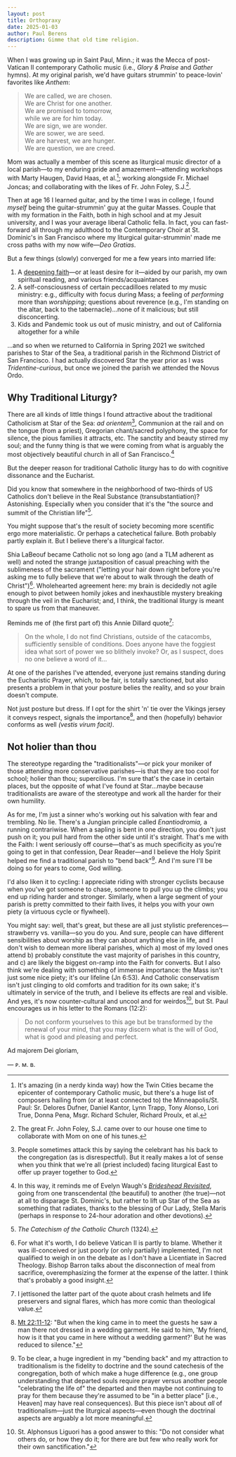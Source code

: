 ```yaml
---
layout: post
title: Orthopraxy
date: 2025-01-03
author:	Paul Berens
description: Gimme that old time religion.
---
```

When I was growing up in Saint Paul, Minn.; it was the Mecca of post-Vatican II contemporary Catholic music (i.e., *Glory & Praise* and *Gather* hymns). At my original parish, we'd have guitars strummin' to peace-lovin' favorites like *Anthem*:

> We are called, we are chosen.  
We are Christ for one another.  
We are promised to tomorrow,  
while we are for him today.  
We are sign, we are wonder.  
We are sower, we are seed.  
We are harvest, we are hunger.  
We are question, we are creed.

Mom was actually a member of this scene as liturgical music director of a local parish—to my enduring pride and amazement—attending workshops with Marty Haugen, David Haas, et al.[^1]; working alongside Fr. Michael Joncas; and collaborating with the likes of Fr. John Foley, S.J.[^2].

[^1]: It's amazing (in a nerdy kinda way) how the Twin Cities became the epicenter of contemporary Catholic music, but there's a huge list of composers hailing from (or at least connected to) the Minneapolis/St. Paul: Sr. Delores Dufner, Daniel Kantor, Lynn Trapp, Tony Alonso, Lori True, Donna Pena, Msgr. Richard Schuler, Richard Proulx, et al.
[^2]: The great Fr. John Foley, S.J. came over to our house one time to collaborate with Mom on one of his tunes.

Then at age 16 I learned guitar, and by the time I was in college, I found *myself* being the guitar-strummin' guy at the guitar Masses. Couple that with my formation in the Faith, both in high school and at my Jesuit university, and I was your average liberal Catholic fella. In fact, you can fast-forward all through my adulthood to the Contemporary Choir at St. Dominic's in San Francisco where my liturgical guitar-strummin' made me cross paths with my now wife—*Deo Gratias*.

But a few things (slowly) converged for me a few years into married life:
1. A [deepening faith](/catholic.html)—or at least desire for it—aided by our parish, my own spiritual reading, and various friends/acquaintances
2. A self-consciousness of certain peccadilloes related to my music ministry: e.g., difficulty with focus during Mass; a feeling of *performing* more than *worshipping*; questions about reverence (e.g., I'm standing on the altar, back to the tabernacle)...none of it malicious; but still disconcerting.
3. Kids and Pandemic took us out of music ministry, and out of California altogether for a while

...and so when we returned to California in Spring 2021 we switched parishes to Star of the Sea, a traditional parish in the Richmond District of San Francisco. I had actually discovered Star the year prior as I was *Tridentine-curious*, but once we joined the parish we attended the Novus Ordo.

## Why Traditional Liturgy?
There are all kinds of little things I found attractive about the traditional Catholicism at Star of the Sea: *ad orientem*[^3], Communion at the rail and on the tongue (from a priest), Gregorian chant/sacred polyphony, the space for silence, the pious families it attracts, etc. The sanctity and beauty stirred my soul; and the funny thing is that we were coming from what is arguably the most objectively beautiful church in all of San Francisco.[^4]

[^3]: People sometimes attack this by saying the celebrant has his back to the congregation (as is disrespectful). But it really makes a lot of sense when you think that we're all (priest included) facing liturgical East to offer up prayer together to God.

[^4]: In this way, it reminds me of Evelyn Waugh's [*Brideshead Revisited*](/books/brideshead/), going from one transcendental (the beautiful) to another (the true)—not at all to disparage St. Dominic's, but rather to lift up Star of the Sea as something that radiates, thanks to the blessing of Our Lady, Stella Maris (perhaps in response to 24-hour adoration and other devotions).

But the deeper reason for traditional Catholic liturgy has to do with cognitive dissonance and the Eucharist.

Did you know that somewhere in the neighborhood of two-thirds of US Catholics don't believe in the Real Substance (transubstantiation)? Astonishing. Especially when you consider that it's the "the source and summit of the Christian life"[^5].

[^5]: *The Catechism of the Catholic Church* (1324).

You might suppose that's the result of society becoming more scentific ergo more materialistic. Or perhaps a catechetical failure. Both probably partly explain it. But I believe there's a liturgical factor.

Shia LaBeouf became Catholic not so long ago (and a TLM adherent as well) and noted the strange juxtaposition of casual preaching with the sublimeness of the sacrament ("letting your hair down right before you're asking me to fully believe that we're about to walk through the death of Christ")[^6]. Wholehearted agreement here: my brain is decidedly not agile enough to pivot between homily jokes and inexhaustible mystery breaking through the veil in the Eucharist; and, I think, the traditional liturgy is meant to spare us from that maneuver.

[^6]: For what it's worth, I do believe Vatican II is partly to blame. Whether it was ill-conceived or just poorly (or only partially) implemented, I'm not qualified to weigh in on the debate as I don't have a Licentiate in Sacred Theology. Bishop Barron talks about the disconnection of meal from sacrifice, overemphasizing the former at the expense of the latter. I think that's probably a good insight.

Reminds me of (the first part of) this Annie Dillard quote[^7]:

[^7]: I jettisoned the latter part of the quote about crash helmets and life preservers and signal flares, which has more comic than theological value.

> On the whole, I do not find Christians, outside of the catacombs, sufficiently sensible of conditions. Does anyone have the foggiest idea what sort of power we so blithely invoke? Or, as I suspect, does no one believe a word of it...

At one of the parishes I've attended, everyone just remains standing during the Eucharistic Prayer, which, to be fair, is totally sanctioned, but also presents a problem in that your posture belies the reality, and so your brain doesn't compute.

Not just posture but dress. If I opt for the shirt 'n' tie over the Vikings jersey it conveys respect, signals the importance[^8], and then (hopefully) behavior conforms as well *(vestis virum facit)*.

[^8]: <a href="https://bible.usccb.org/bible/matthew/22?11" target="_blank">Mt 22:11-12</a>: "But when the king came in to meet the guests he saw a man there not dressed in a wedding garment. He said to him, 'My friend, how is it that you came in here without a wedding garment?' But he was reduced to silence."

## Not holier than thou
The stereotype regarding the "traditionalists"—or pick your moniker of those attending more conservative parishes—is that they are too cool for school; holier than thou; supercilious. I'm sure that's the case in certain places, but the opposite of what I've found at Star...maybe because traditionalists are aware of the stereotype and work all the harder for their own humility.

As for me, I'm just a sinner who's working out his salvation with fear and trembling. No lie. There's a Jungian principle called *Enantiodromia,* a running contrariwise. When a sapling is bent in one direction, you don't just push on it; you pull hard from the other side until it's straight. That's me with the Faith: I went seriously off course—that's as much specificity as you're going to get in that confession, Dear Reader—and I believe the Holy Spirit helped me find a traditional parish to "bend back"[^9]. And I'm sure I'll be doing so for years to come, God willing.

[^9]: To be clear, a huge ingredient in my "bending back" and my attraction to traditionalism is the fidelity to doctrine and the sound catechesis of the congregation, both of which make a huge difference (e.g., one group understanding that departed souls require prayer versus another people "celebrating the life of" the departed and then maybe not continuing to pray for them because they're assumed to be "in a better place" [i.e., Heaven] may have real consequences). But this piece isn't about *all* of traditionalism—just the liturgical aspects—even though the doctrinal aspects are arguably a lot more meaningful.

I'd also liken it to cycling: I appreciate riding with stronger cyclists because when you've got someone to chase, someone to pull you up the climbs; you end up riding harder and stronger. Similarly, when a large segment of your parish is pretty committed to their faith lives, it helps you with your own piety (a virtuous cycle or flywheel).

You might say: well, that's great, but these are all just stylistic preferences—strawberry vs. vanilla—so you do you. And sure, people can have different sensibilities about worship as they can about anything else in life, and I don't wish to demean more liberal parishes, which a) most of my loved ones attend b) probably constitute the vast majority of parishes in this country, and c) are likely the biggest on-ramp into the Faith for converts. But I also think we're dealing with something of immense importance: the Mass isn't just some nice piety; it's our lifeline (Jn 6:53). And Catholic conservatism isn't just clinging to old comforts and tradition for its own sake; it's ultimately in service of the truth, and I believe its effects are real and visible. And yes, it's now counter-cultural and uncool and for weirdos[^10], but St. Paul encourages us in his letter to the Romans (12:2):

[^10]: St. Alphonsus Liguori has a good answer to this: "Do not consider what others do, or how they do it; for there are but few who really work for their own sanctification."

> Do not conform yourselves to this age but be transformed by the renewal of your mind, that you may discern what is the will of God, what is good and pleasing and perfect.

Ad majorem Dei gloriam,

— ᴘ. ᴍ. ʙ.